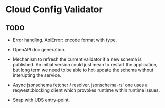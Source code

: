 # Cloud Config Validator

## TODO

- Error handling. ApiError: encode format with type.

- OpenAPI doc generation.

- Mechanism to refresh the current validator if a new schema is published.
An initial version could just mean to restart the application, but long term
we need to be able to hot-update the schema without interupting the service.

- Async jsonschema fetcher / resolver.
jsonschema-rs' one uses a reqwest::blocking client which provokes
runtime within runtime issues.

- Snap with UDS entry-point.

